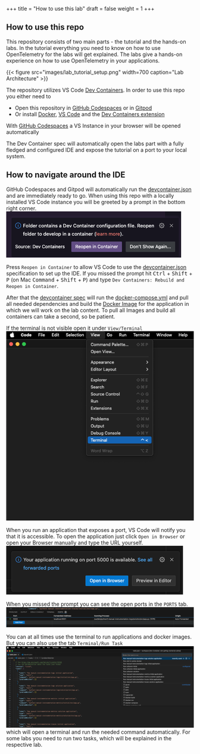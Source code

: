 +++
title = "How to use this lab"
draft = false
weight = 1
+++

## How to use this repo
This repository consists of two main parts - the tutorial and the hands-on labs. In the tutorial everything you need to know on how to use OpenTelemetry for the labs will get explained. The labs give a hands-on experience on how to use OpenTelemetry in your applications.

{{< figure src="images/lab_tutorial_setup.png" width=700 caption="Lab Architecture" >}}

The repository utilizes VS Code [Dev Containers](https://code.visualstudio.com/docs/devcontainers/containers). In order to use this repo you either need to
* Open this repository in [GitHub Codespaces](https://codespaces.new/JenSeReal/otel-getting-started) or in [Gitpod](https://gitpod.io/#https://github.com/JenSeReal/otel-getting-started)
* Or install [Docker](https://docs.docker.com/engine/install/), [VS Code](https://code.visualstudio.com/download) and the [Dev Containers extension](https://marketplace.visualstudio.com/items?itemName=ms-vscode-remote.remote-containers)

With [GitHub Codespaces](https://codespaces.new/JenSeReal/otel-getting-started) a VS Instance in your browser will be opened automatically

The Dev Container spec will automatically open the labs part with a fully fledged and configured IDE and expose the tutorial on a port to your local system.

## How to navigate around the IDE
GitHub Codespaces and Gitpod will automatically run the [devcontainer.json](.devcontainer.json) and are immediately ready to go.
When using this repo with a locally installed VS Code instance you will be greeted by a prompt in the bottom right corner.
![Prompt to open the repo inside a Dev container](assets/prompt.png)

Press `Reopen in Container` to allow VS Code to use the [devcontainer.json](.devcontainer.json) specification to set up the IDE. If you missed the prompt hit <kbd>Ctrl</kbd> + <kbd>Shift</kbd> + <kbd>P</kbd> (on Mac <kbd>Command</kbd> + <kbd>Shift</kbd> + <kbd>P</kbd>) and type `Dev Containers: Rebuild and Reopen in Container`.

After that the [devcontainer spec](.devcontainer.json) will run the [docker-compose.yml](docker-compose.yml) and pull all needed dependencies and build the [Docker Image](Dockerfile) for the application in which we will work on the lab content. To pull all Images and build all containers can take a second, so be patient.

If the terminal is not visible open it under `View/Terminal`
![Open the terminal](assets/open-terminal.png)

When you run an application that exposes a port, VS Code will notify you that it is accessible. To open the application just click `Open in Browser` or open your Browser manually and type the URL yourself.
![Open the browser](assets/open-port.png)

When you missed the prompt you can see the open ports in the `PORTS` tab.
![Where to find the forwarded ports](assets/ports.png)

You can at all times use the terminal to run applications and docker images. But you can also use the tab `Terminal/Run Task`
![Tasks](assets/tasks.png)
which will open a terminal and run the needed command automatically. For some labs you need to run two tasks, which will be explained in the respective lab.